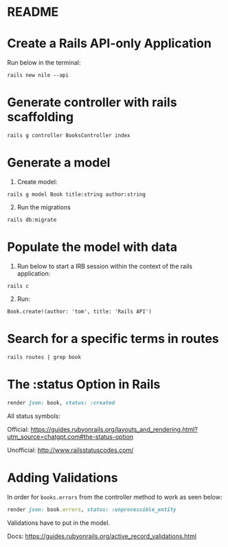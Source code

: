 # README

# Create a Rails API-only Application

Run below in the terminal:

```
rails new nile --api
```

# Generate controller with rails scaffolding

```
rails g controller BooksController index
```

# Generate a model

1. Create model:

```
rails g model Book title:string author:string
```

2. Run the migrations

```
rails db:migrate
```

# Populate the model with data

1. Run below to start a IRB session within the context of the rails application:

```
rails c
```

2. Run:

```
Book.create!(author: 'tom', title: 'Rails API')
```

# Search for a specific terms in routes

```
rails routes | grep book
```

# The :status Option in Rails

```rb
render json: book, status: :created
```

All status symbols:

Official: https://guides.rubyonrails.org/layouts_and_rendering.html?utm_source=chatgpt.com#the-status-option

Unofficial: http://www.railsstatuscodes.com/

# Adding Validations

In order for `books.errors` from the controller method to work as seen below:

```rb
render json: book.errors, status: :unprocessible_entity
```

Validations have to put in the model.

Docs: https://guides.rubyonrails.org/active_record_validations.html
